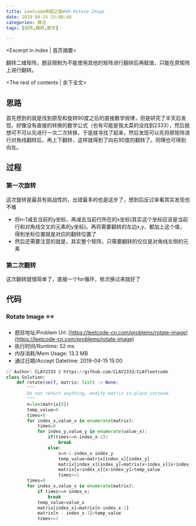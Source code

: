 ```yaml
---
title: Leetcode刷题之路#48-Rotate Image
date: 2019-04-15 15:08:44
categories: 算法
tags: [矩阵,翻转,数学]

---
```


<Excerpt in index | 首页摘要> 

翻转二维矩阵，题目限制为不能使用其他的矩阵进行翻转后再赋值，只能在原矩阵上进行翻转。

<!-- more -->

<The rest of contents | 余下全文>

## 思路

首先想到的就是找到原型和旋转90度之后的直接数学规律，但是研究了半天后发现，好像没有直接的转换的数学公式（也有可能是我太菜的没找到2333），然后就想可不可以先进行一次二次转换，于是就寻找了起来，然后发现可以先将原矩阵进行对角线翻转后，再上下翻转，这样就得到了向右90度的翻转了。同理也可得到向左。

## 过程

### 第一次旋转

这次旋转是最具有挑战性的，出错最多的也是这步了，想到后反过来看其实发现也不难

* 将n-1减去当前的y坐标，再减去当前行所在的x坐标(其实这个坐标应该是当前行和对角线交叉的元素的y坐标)。再将需要翻转的左边x,y，都加上这个值，得到坐标位置就是对应的翻转位置了
* 然后还需要注意的就是，其实整个矩阵，只需要翻转的仅仅是对角线左侧的元素

### 第二次翻转

这次翻转就很简单了，直接一个for循环，依次换过来就好了

## 代码

### Rotate Image ⭐️⭐️

- 题目地址/Problem Url: [https://leetcode-cn.com/problems/rotate-image](https://leetcode-cn.com/problems/rotate-image)
- 执行时间/Runtime: 52 ms 
- 内存消耗/Mem Usage: 13.3 MB
- 通过日期/Accept Datetime: 2019-04-15 15:00

```python
// Author: CLAY2333 @ https://github.com/CLAY2333/CLAYleetcode
class Solution:
    def rotate(self, matrix: list) -> None:
        """
        Do not return anything, modify matrix in-place instead.
        """
        n=len(matrix[0])
        temp_value=0
        times=0
        for index_x,value_x in enumerate(matrix):
            times=0
            for index_y,value_y in enumerate(value_x):
                if(times>=n-index_x-1):
                    break
                else:
                    x=n-1-index_x-index_y
                    temp_value=matrix[index_x][index_y]
                    matrix[index_x][index_y]=matrix[x+index_x][x+index_y]
                    matrix[x+index_x][x+index_y]=temp_value
                    times+=1
        times=0
        for index_x,value_x in enumerate(matrix):
            if times>=n-index_x:
                break
            temp_value=value_x
            matrix[index_x]=matrix[n-index_x-1]
            matrix[n - index_x-1]=temp_value
            times+=1
```
